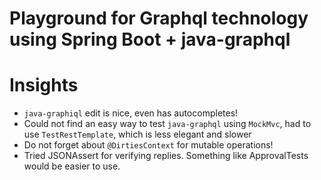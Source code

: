 # Playground for Graphql technology using Spring Boot + java-graphql

# Insights

* `java-graphiql` edit is nice, even has autocompletes!
* Could not find an easy way to test `java-graphql` using `MockMvc`, had to use `TestRestTemplate`, which is less elegant and slower
* Do not forget about `@DirtiesContext` for mutable operations!
* Tried JSONAssert for verifying replies. Something like ApprovalTests would be easier to use.
